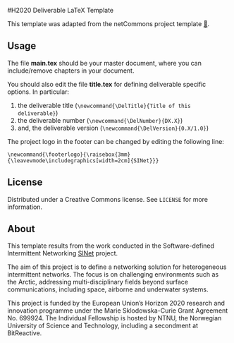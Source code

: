 
#H2020 Deliverable LaTeX Template

This template was adapted from the netCommons project template [🔗](http://www.netcommons.eu).

## Usage

The file **main.tex** should be your master document, where you can include/remove chapters in your document.

You should also edit the file **title.tex** for defining deliverable specific options. In particular:

1. the deliverable title (`\newcommand{\DelTitle}{Title of this deliverable}`)
2. the deliverable number  (`\newcommand{\DelNumber}{DX.X}`)
3. and, the deliverable version (`\newcommand{\DelVersion}{0.X/1.0}`)

The project logo in the footer can be changed by editing the following line:

```
\newcommand{\footerlogo}{\raisebox{3mm}{\leavevmode\includegraphics[width=2cm]{SINet}}}
```

## License

Distributed under a Creative Commons license. See ``LICENSE`` for more information.

## About

This template results from the work conducted in the Software-defined Intermittent Networking [SINet](sinet.dpalma.eu) project.

The aim of this project is to define a networking solution for heterogeneous intermittent networks. The focus is on challenging environments such as the Arctic, addressing multi-disciplinary fields beyond surface communications, including space, airborne and underwater systems.

This project is funded by the European Union’s Horizon 2020 research and innovation programme under the Marie Sklodowska-Curie Grant Agreement No. 699924. The Individual Fellowship is hosted by NTNU, the Norwegian University of Science and Technology, including a secondment at BitReactive.


